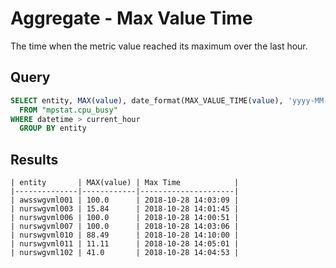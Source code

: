 # Aggregate - Max Value Time

The time when the metric value reached its maximum over the last hour.

## Query

```sql
SELECT entity, MAX(value), date_format(MAX_VALUE_TIME(value), 'yyyy-MM-dd HH:mm:ss') AS "Max Time"
  FROM "mpstat.cpu_busy"
WHERE datetime > current_hour
  GROUP BY entity
```

## Results

```ls
| entity       | MAX(value) | Max Time            |
|--------------|------------|---------------------|
| awsswgvml001 | 100.0      | 2018-10-28 14:03:09 |
| nurswgvml003 | 15.84      | 2018-10-28 14:01:45 |
| nurswgvml006 | 100.0      | 2018-10-28 14:00:51 |
| nurswgvml007 | 100.0      | 2018-10-28 14:03:06 |
| nurswgvml010 | 88.49      | 2018-10-28 14:10:00 |
| nurswgvml011 | 11.11      | 2018-10-28 14:05:01 |
| nurswgvml102 | 41.0       | 2018-10-28 14:04:53 |
```
